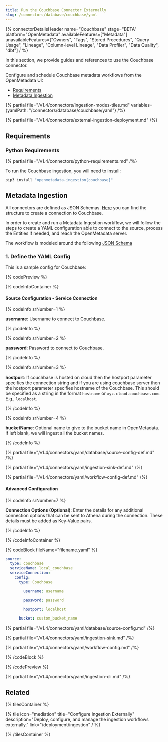 ```yaml
---
title: Run the Couchbase Connector Externally
slug: /connectors/database/couchbase/yaml
---
```


{% connectorDetailsHeader
name="Couchbase"
stage="BETA"
platform="OpenMetadata"
availableFeatures=["Metadata"]
unavailableFeatures=["Owners", "Tags", "Stored Procedures", "Query Usage", "Lineage", "Column-level Lineage", "Data Profiler", "Data Quality", "dbt"]
/ %}

In this section, we provide guides and references to use the Couchbase connector.

Configure and schedule Couchbase metadata workflows from the OpenMetadata UI:

- [Requirements](#requirements)
- [Metadata Ingestion](#metadata-ingestion)

{% partial file="/v1.4/connectors/ingestion-modes-tiles.md" variables={yamlPath: "/connectors/database/couchbase/yaml"} /%}

{% partial file="/v1.4/connectors/external-ingestion-deployment.md" /%}

## Requirements

### Python Requirements

{% partial file="/v1.4/connectors/python-requirements.md" /%}

To run the Couchbase ingestion, you will need to install:

```bash
pip3 install "openmetadata-ingestion[couchbase]"
```

## Metadata Ingestion

All connectors are defined as JSON Schemas.
[Here](https://github.com/open-metadata/OpenMetadata/blob/main/openmetadata-spec/src/main/resources/json/schema/entity/services/connections/database/couchbaseConnection.json)
you can find the structure to create a connection to Couchbase.

In order to create and run a Metadata Ingestion workflow, we will follow
the steps to create a YAML configuration able to connect to the source,
process the Entities if needed, and reach the OpenMetadata server.

The workflow is modeled around the following
[JSON Schema](https://github.com/open-metadata/OpenMetadata/blob/main/openmetadata-spec/src/main/resources/json/schema/metadataIngestion/workflow.json)

### 1. Define the YAML Config

This is a sample config for Couchbase:

{% codePreview %}

{% codeInfoContainer %}

#### Source Configuration - Service Connection

{% codeInfo srNumber=1 %}

**username**: Username to connect to Couchbase.

{% /codeInfo %}

{% codeInfo srNumber=2 %}

**password**: Password to connect to Couchbase.

{% /codeInfo %}

{% codeInfo srNumber=3 %}

**hostport**: If couchbase is hosted on cloud then the hostport parameter specifies the connection string and if you are using couchbase server then the hostport parameter specifies hostname of the Couchbase. This should be specified as a string in the format `hostname` or `xyz.cloud.couchbase.com`. E.g., `localhost`.

{% /codeInfo %}

{% codeInfo srNumber=4 %}

**bucketName**: Optional name to give to the bucket name in OpenMetadata. If left blank, we will ingest all the bucket names.

{% /codeInfo %}

{% partial file="/v1.4/connectors/yaml/database/source-config-def.md" /%}

{% partial file="/v1.4/connectors/yaml/ingestion-sink-def.md" /%}

{% partial file="/v1.4/connectors/yaml/workflow-config-def.md" /%}

#### Advanced Configuration

{% codeInfo srNumber=7 %}

**Connection Options (Optional)**: Enter the details for any additional connection options that can be sent to Athena during the connection. These details must be added as Key-Value pairs.

{% /codeInfo %}


{% /codeInfoContainer %}

{% codeBlock fileName="filename.yaml" %}

```yaml {% isCodeBlock=true %}
source:
  type: couchbase
  serviceName: local_couchbase
  serviceConnection:
    config:
      type: Couchbase
```
```yaml {% srNumber=1 %}
        username: username
```
```yaml {% srNumber=2 %}
        password: password
```
```yaml {% srNumber=3 %}
        hostport: localhost
```

```yaml {% srNumber=4 %}
      bucket: custom_bucket_name
```

{% partial file="/v1.4/connectors/yaml/database/source-config.md" /%}

{% partial file="/v1.4/connectors/yaml/ingestion-sink.md" /%}

{% partial file="/v1.4/connectors/yaml/workflow-config.md" /%}

{% /codeBlock %}

{% /codePreview %}

{% partial file="/v1.4/connectors/yaml/ingestion-cli.md" /%}

## Related

{% tilesContainer %}

{% tile
   icon="mediation"
   title="Configure Ingestion Externally"
   description="Deploy, configure, and manage the ingestion workflows externally."
   link="/deployment/ingestion"
 / %}

{% /tilesContainer %}

